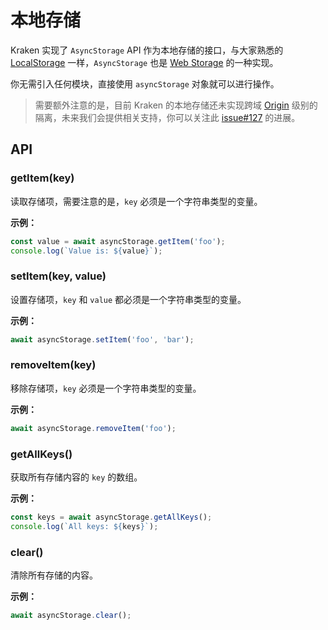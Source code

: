 # 本地存储

Kraken 实现了 `AsyncStorage` API 作为本地存储的接口，与大家熟悉的 [LocalStorage](https://developer.mozilla.org/zh-CN/docs/Web/API/Window/localStorage) 一样，`AsyncStorage` 也是 [Web Storage](https://www.w3.org/TR/webstorage/) 的一种实现。

你无需引入任何模块，直接使用 `asyncStorage` 对象就可以进行操作。

> 需要额外注意的是，目前 Kraken 的本地存储还未实现跨域 [Origin](https://developer.mozilla.org/zh-CN/docs/Glossary/Origin) 级别的隔离，未来我们会提供相关支持，你可以关注此 [issue#127](https://github.com/openkraken/kraken/issues/127) 的进展。

## API

### getItem(key)

读取存储项，需要注意的是，`key` 必须是一个字符串类型的变量。

**示例：**

```js
const value = await asyncStorage.getItem('foo');
console.log(`Value is: ${value}`);
```

### setItem(key, value)

设置存储项，`key` 和 `value` 都必须是一个字符串类型的变量。

**示例：**

```js
await asyncStorage.setItem('foo', 'bar');
```

### removeItem(key)

移除存储项，`key` 必须是一个字符串类型的变量。

**示例：**

```js
await asyncStorage.removeItem('foo');
```

### getAllKeys()

获取所有存储内容的 `key` 的数组。

**示例：**

```js
const keys = await asyncStorage.getAllKeys();
console.log(`All keys: ${keys}`);
```

### clear()

清除所有存储的内容。

**示例：**

```js
await asyncStorage.clear();
```
